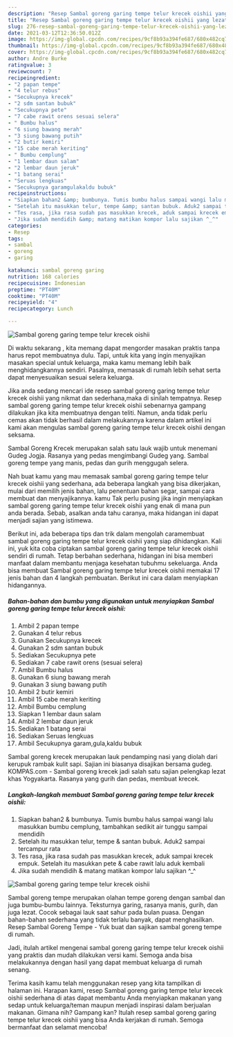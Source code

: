 ```yaml
---
description: "Resep Sambal goreng garing tempe telur krecek oishii yang lezat Untuk Jualan"
title: "Resep Sambal goreng garing tempe telur krecek oishii yang lezat Untuk Jualan"
slug: 276-resep-sambal-goreng-garing-tempe-telur-krecek-oishii-yang-lezat-untuk-jualan
date: 2021-03-12T12:36:50.012Z
image: https://img-global.cpcdn.com/recipes/9cf8b93a394fe687/680x482cq70/sambal-goreng-garing-tempe-telur-krecek-oishii-foto-resep-utama.jpg
thumbnail: https://img-global.cpcdn.com/recipes/9cf8b93a394fe687/680x482cq70/sambal-goreng-garing-tempe-telur-krecek-oishii-foto-resep-utama.jpg
cover: https://img-global.cpcdn.com/recipes/9cf8b93a394fe687/680x482cq70/sambal-goreng-garing-tempe-telur-krecek-oishii-foto-resep-utama.jpg
author: Andre Burke
ratingvalue: 3
reviewcount: 7
recipeingredient:
- "2 papan tempe"
- "4 telur rebus"
- "Secukupnya krecek"
- "2 sdm santan bubuk"
- "Secukupnya pete"
- "7 cabe rawit orens sesuai selera"
- " Bumbu halus"
- "6 siung bawang merah"
- "3 siung bawang putih"
- "2 butir kemiri"
- "15 cabe merah keriting"
- " Bumbu cemplung"
- "1 lembar daun salam"
- "2 lembar daun jeruk"
- "1 batang serai"
- "Seruas lengkuas"
- "Secukupnya garamgulakaldu bubuk"
recipeinstructions:
- "Siapkan bahan2 &amp; bumbunya. Tumis bumbu halus sampai wangi lalu masukkan bumbu cemplung, tambahkan sedikit air tunggu sampai mendidih"
- "Setelah itu masukkan telur, tempe &amp; santan bubuk. Aduk2 sampai tercampur rata"
- "Tes rasa, jika rasa sudah pas masukkan krecek, aduk sampai krecek empuk. Setelah itu masukkan pete &amp; cabe rawit lalu aduk kembali"
- "Jika sudah mendidih &amp; matang matikan kompor lalu sajikan ^_^"
categories:
- Resep
tags:
- sambal
- goreng
- garing

katakunci: sambal goreng garing 
nutrition: 168 calories
recipecuisine: Indonesian
preptime: "PT40M"
cooktime: "PT40M"
recipeyield: "4"
recipecategory: Lunch

---
```



![Sambal goreng garing tempe telur krecek oishii](https://img-global.cpcdn.com/recipes/9cf8b93a394fe687/680x482cq70/sambal-goreng-garing-tempe-telur-krecek-oishii-foto-resep-utama.jpg)

Di waktu  sekarang , kita memang dapat mengorder masakan praktis tanpa harus repot membuatnya dulu. Tapi, untuk kita yang ingin menyajikan masakan special untuk keluarga, maka kamu memang lebih baik menghidangkannya sendiri. Pasalnya, memasak di rumah lebih sehat serta dapat menyesuaikan sesuai selera keluarga.

Jika anda sedang mencari ide resep sambal goreng garing tempe telur krecek oishii yang nikmat dan sederhana,maka di sinilah tempatnya. Resep sambal goreng garing tempe telur krecek oishii  sebenarnya gampang dilakukan jika kita membuatnya dengan teliti. Namun, anda tidak perlu cemas akan tidak berhasil dalam melakukannya 
karena dalam artikel ini kami akan mengulas sambal goreng garing tempe telur krecek oishii dengan seksama.  

Sambal Goreng Krecek merupakan salah satu lauk wajib untuk menemani Gudeg Jogja. Rasanya yang pedas mengimbangi Gudeg yang. Sambal goreng tempe yang manis, pedas dan gurih menggugah selera.

Nah buat kamu yang mau memasak sambal goreng garing tempe telur krecek oishii yang sederhana, ada beberapa langkah yang bisa dikerjakan, mulai dari memilih jenis bahan, lalu penentuan bahan segar, sampai cara membuat dan menyajikannya. kamu Tak perlu pusing jika ingin menyiapkan sambal goreng garing tempe telur krecek oishii yang enak di mana pun anda berada. Sebab, asalkan anda  tahu caranya, maka hidangan ini dapat menjadi sajian yang istimewa.

Berikut ini, ada beberapa tips dan trik dalam mengolah caramembuat sambal goreng garing tempe telur krecek oishii yang siap dihidangkan. Kali ini, yuk kita coba ciptakan sambal goreng garing tempe telur krecek oishii sendiri di rumah. Tetap berbahan sederhana, hidangan ini bisa memberi manfaat dalam membantu menjaga kesehatan tubuhmu sekeluarga. Anda bisa membuat Sambal goreng garing tempe telur krecek oishii memakai 17 jenis bahan dan 4 langkah pembuatan. Berikut ini cara dalam menyiapkan hidangannya.

<!--inarticleads1-->

##### Bahan-bahan dan bumbu yang digunakan untuk menyiapkan Sambal goreng garing tempe telur krecek oishii:

1. Ambil 2 papan tempe
1. Gunakan 4 telur rebus
1. Gunakan Secukupnya krecek
1. Gunakan 2 sdm santan bubuk
1. Sediakan Secukupnya pete
1. Sediakan 7 cabe rawit orens (sesuai selera)
1. Ambil  Bumbu halus
1. Gunakan 6 siung bawang merah
1. Gunakan 3 siung bawang putih
1. Ambil 2 butir kemiri
1. Ambil 15 cabe merah keriting
1. Ambil  Bumbu cemplung
1. Siapkan 1 lembar daun salam
1. Ambil 2 lembar daun jeruk
1. Sediakan 1 batang serai
1. Sediakan Seruas lengkuas
1. Ambil Secukupnya garam,gula,kaldu bubuk


Sambal goreng krecek merupakan lauk pendamping nasi yang diolah dari kerupuk rambak kulit sapi. Sajian ini biasanya disajikan bersama gudeg. KOMPAS.com - Sambal goreng krecek jadi salah satu sajian pelengkap lezat khas Yogyakarta. Rasanya yang gurih dan pedas, membuat krecek. 

<!--inarticleads2-->

##### Langkah-langkah membuat Sambal goreng garing tempe telur krecek oishii:

1. Siapkan bahan2 &amp; bumbunya. Tumis bumbu halus sampai wangi lalu masukkan bumbu cemplung, tambahkan sedikit air tunggu sampai mendidih
1. Setelah itu masukkan telur, tempe &amp; santan bubuk. Aduk2 sampai tercampur rata
1. Tes rasa, jika rasa sudah pas masukkan krecek, aduk sampai krecek empuk. Setelah itu masukkan pete &amp; cabe rawit lalu aduk kembali
1. Jika sudah mendidih &amp; matang matikan kompor lalu sajikan ^_^
<img src="//assets-global.cpcdn.com/assets/icons/button_play-2c75c40dde080a61004c1f40b05d8f140eaff45d7e9e6481dc71c63d2e7c4909.png" alt="Sambal goreng garing tempe telur krecek oishii">

Sambal goreng tempe merupakan olahan tempe goreng dengan sambal dan juga bumbu-bumbu lainnya. Teksturnya garing, rasanya manis, gurih, dan juga lezat. Cocok sebagai lauk saat sahur pada bulan puasa. Dengan bahan-bahan sederhana yang tidak terlalu banyak, dapat menghasilkan. Resep Sambal Goreng Tempe - Yuk buat dan sajikan sambal goreng tempe di rumah. 

Jadi, itulah artikel mengenai  sambal goreng garing tempe telur krecek oishii  yang praktis dan mudah dilakukan versi kami. Semoga anda bisa melakukannya dengan hasil yang dapat membuat keluarga di rumah senang. 

Terima kasih kamu telah menggunakan resep yang kita tampilkan di halaman ini. Harapan kami, resep  Sambal goreng garing tempe telur krecek oishii sederhana di atas dapat membantu Anda menyiapkan makanan yang sedap untuk keluarga/teman maupun menjadi inspirasi dalam berjualan makanan. Gimana nih? Gampang kan? Itulah resep sambal goreng garing tempe telur krecek oishii yang bisa Anda kerjakan di rumah. Semoga bermanfaat dan selamat mencoba!

